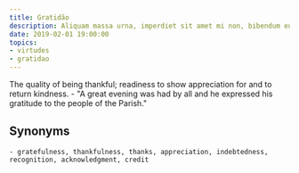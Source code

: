 ```yaml
---
title: Gratidão
description: Aliquam massa urna, imperdiet sit amet mi non, bibendum euismod est.
date: 2019-02-01 19:00:00
topics: 
- virtudes
- gratidao
---
```


The quality of being thankful; readiness to show appreciation for and to return kindness.
	- "A great evening was had by all and he expressed his gratitude to the people of the Parish."

## Synonyms
	- gratefulness, thankfulness, thanks, appreciation, indebtedness, recognition, acknowledgment, credit

